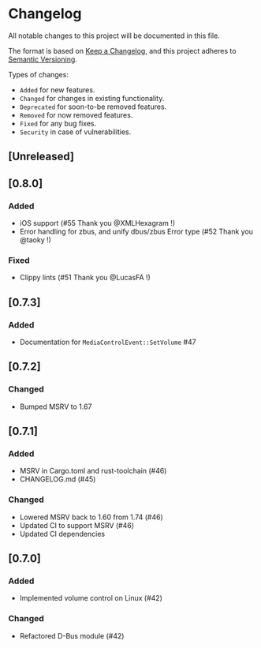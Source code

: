 # Changelog

All notable changes to this project will be documented in this file.

The format is based on [Keep a Changelog](https://keepachangelog.com/en/1.1.0/),
and this project adheres to [Semantic Versioning](https://semver.org/spec/v2.0.0.html).

Types of changes:

- `Added` for new features.
- `Changed` for changes in existing functionality.
- `Deprecated` for soon-to-be removed features.
- `Removed` for now removed features.
- `Fixed` for any bug fixes.
- `Security` in case of vulnerabilities.

## [Unreleased]

## [0.8.0]

### Added

- iOS support (#55 Thank you @XMLHexagram !)
- Error handling for zbus, and unify dbus/zbus Error type (#52 Thank you @taoky !)

### Fixed

- Clippy lints (#51 Thank you @LucasFA !)

## [0.7.3]

### Added

- Documentation for `MediaControlEvent::SetVolume` #47

## [0.7.2]

### Changed

- Bumped MSRV to 1.67

## [0.7.1]

### Added

- MSRV in Cargo.toml and rust-toolchain (#46)
- CHANGELOG.md (#45)

### Changed

- Lowered MSRV back to 1.60 from 1.74 (#46)
- Updated CI to support MSRV (#46)
- Updated CI dependencies

## [0.7.0]

### Added

- Implemented volume control on Linux (#42)

### Changed

- Refactored D-Bus module (#42)
